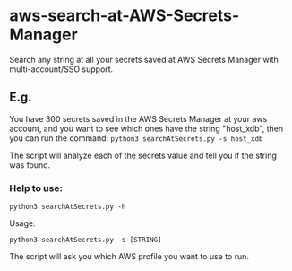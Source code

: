 # aws-search-at-AWS-Secrets-Manager
Search any string at all your secrets saved at AWS Secrets Manager with multi-account/SSO support.

## E.g.
You have 300 secrets saved in the AWS Secrets Manager at your aws account, and you want to see which ones have the string "host_xdb", then you can run the command: ````python3 searchAtSecrets.py -s host_xdb````

The script will analyze each of the secrets value and tell you if the string was found.

### Help to use:
```
python3 searchAtSecrets.py -h
```
Usage:
````
python3 searchAtSecrets.py -s [STRING]
````
The script will ask you which AWS profile you want to use to run.